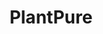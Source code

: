 ---
layout: resume
title: PlantPure
dates: October 2019 - January 2022
role: Web Developer
stack:
  - Developed and maintained pages, components, and content for a Shopify store with 40k+ monthly visitors.
  - Designed marketing materials and wrote web, social media, and email marketing copy.
  - Used creative initiatives and insights from Google Analytics to increase total reach by 90% over 3 months.
---